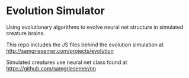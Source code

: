 # Evolution Simulator
Using evolutionary algorithms to evolve neural net structure in simulated creature brains.

This repo includes the JS files behind the evolution simulation at http://samgriesemer.com/projects/evolution

Simulated creatures use neural net class found at https://github.com/samgriesemer/nn
